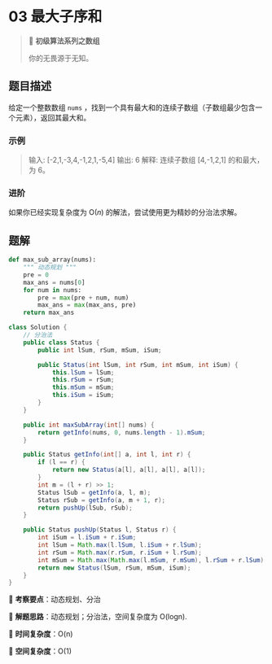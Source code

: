 # 03 最大子序和

> 🌈 **初级算法系列之数组**
>
> 你的无畏源于无知。

## 题目描述

给定一个整数数组 `nums` ，找到一个具有最大和的连续子数组（子数组最少包含一个元素），返回其最大和。

### 示例

> 输入: [-2,1,-3,4,-1,2,1,-5,4]
> 输出: 6
> 解释: 连续子数组 [4,-1,2,1] 的和最大，为 6。

### 进阶

如果你已经实现复杂度为 O(*n*) 的解法，尝试使用更为精妙的分治法求解。

## 题解

```python
def max_sub_array(nums):
    """ 动态规划 """
    pre = 0
    max_ans = nums[0]
    for num in nums:
        pre = max(pre + num, num)
        max_ans = max(max_ans, pre)
    return max_ans
```

```java
class Solution {
    // 分治法
    public class Status {
        public int lSum, rSum, mSum, iSum;

        public Status(int lSum, int rSum, int mSum, int iSum) {
            this.lSum = lSum;
            this.rSum = rSum;
            this.mSum = mSum;
            this.iSum = iSum;
        }
    }

    public int maxSubArray(int[] nums) {
        return getInfo(nums, 0, nums.length - 1).mSum;
    }

    public Status getInfo(int[] a, int l, int r) {
        if (l == r) {
            return new Status(a[l], a[l], a[l], a[l]);
        }
        int m = (l + r) >> 1;
        Status lSub = getInfo(a, l, m);
        Status rSub = getInfo(a, m + 1, r);
        return pushUp(lSub, rSub);
    }

    public Status pushUp(Status l, Status r) {
        int iSum = l.iSum + r.iSum;
        int lSum = Math.max(l.lSum, l.iSum + r.lSum);
        int rSum = Math.max(r.rSum, r.iSum + l.rSum);
        int mSum = Math.max(Math.max(l.mSum, r.mSum), l.rSum + r.lSum);
        return new Status(lSum, rSum, mSum, iSum);
    }
}
```

🍥 **考察要点**：动态规划、分治

🍬 **解题思路**：动态规划；分治法，空间复杂度为 O(logn).

🍉 **时间复杂度**：O(n)

🍭 **空间复杂度**：O(1)
